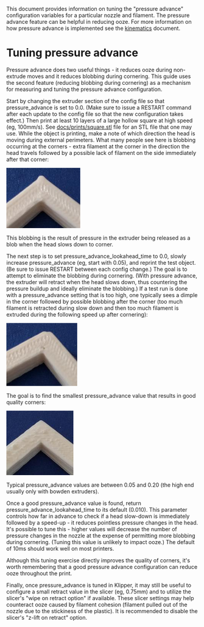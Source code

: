 This document provides information on tuning the "pressure advance"
configuration variables for a particular nozzle and filament. The
pressure advance feature can be helpful in reducing ooze. For more
information on how pressure advance is implemented see the
[kinematics](Kinematics.md) document.

Tuning pressure advance
=======================

Pressure advance does two useful things - it reduces ooze during
non-extrude moves and it reduces blobbing during cornering. This guide
uses the second feature (reducing blobbing during cornering) as a
mechanism for measuring and tuning the pressure advance configuration.

Start by changing the extruder section of the config file so that
pressure_advance is set to 0.0. (Make sure to issue a RESTART command
after each update to the config file so that the new configuration
takes effect.) Then print at least 10 layers of a large hollow square
at high speed (eg, 100mm/s). See
[docs/prints/square.stl](prints/square.stl) file for an STL file that
one may use. While the object is printing, make a note of which
direction the head is moving during external perimeters. What many
people see here is blobbing occurring at the corners - extra filament
at the corner in the direction the head travels followed by a possible
lack of filament on the side immediately after that corner:

![corner-blob](img/corner-blob.jpg)

This blobbing is the result of pressure in the extruder being released
as a blob when the head slows down to corner.

The next step is to set pressure_advance_lookahead_time to 0.0, slowly
increase pressure_advance (eg, start with 0.05), and reprint the test
object. (Be sure to issue RESTART between each config change.)  The
goal is to attempt to eliminate the blobbing during cornering. (With
pressure advance, the extruder will retract when the head slows down,
thus countering the pressure buildup and ideally eliminate the
blobbing.) If a test run is done with a pressure_advance setting that
is too high, one typically sees a dimple in the corner followed by
possible blobbing after the corner (too much filament is retracted
during slow down and then too much filament is extruded during the
following speed up after cornering):

![corner-dimple](img/corner-dimple.jpg)

The goal is to find the smallest pressure_advance value that results
in good quality corners:

![corner-good](img/corner-good.jpg)

Typical pressure_advance values are between 0.05 and 0.20 (the high
end usually only with bowden extruders).

Once a good pressure_advance value is found, return
pressure_advance_lookahead_time to its default (0.010). This parameter
controls how far in advance to check if a head slow-down is
immediately followed by a speed-up - it reduces pointless pressure
changes in the head. It's possible to tune this - higher values will
decrease the number of pressure changes in the nozzle at the expense
of permitting more blobbing during cornering. (Tuning this value is
unlikely to impact ooze.) The default of 10ms should work well on most
printers.

Although this tuning exercise directly improves the quality of
corners, it's worth remembering that a good pressure advance
configuration can reduce ooze throughout the print.

Finally, once pressure_advance is tuned in Klipper, it may still be
useful to configure a small retract value in the slicer (eg, 0.75mm)
and to utilize the slicer's "wipe on retract option" if available.
These slicer settings may help counteract ooze caused by filament
cohesion (filament pulled out of the nozzle due to the stickiness of
the plastic). It is recommended to disable the slicer's "z-lift on
retract" option.

